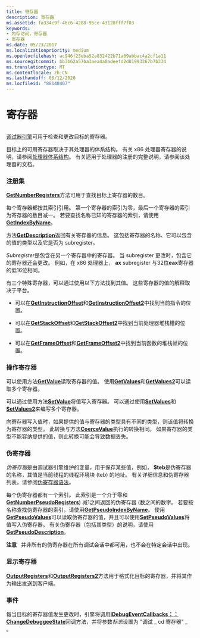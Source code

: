 ```yaml
---
title: 寄存器
description: 寄存器
ms.assetid: fa334c9f-46c6-4288-95ce-43128fff7f03
keywords:
- 内存访问，寄存器
- 寄存器
ms.date: 05/23/2017
ms.localizationpriority: medium
ms.openlocfilehash: ac946f23eba52a832422b71a69abbac4a2cf1a11
ms.sourcegitcommit: bb3b62a57ba3aea4a0adeefd2d81993367b7b334
ms.translationtype: MT
ms.contentlocale: zh-CN
ms.lasthandoff: 08/12/2020
ms.locfileid: "88148407"
---
```

# <a name="registers"></a>寄存器


## <span id="ddk_registers_dbx"></span><span id="DDK_REGISTERS_DBX"></span>


[调试器引擎](introduction.md#debugger-engine)可用于检查和更改目标的寄存器。

目标上的可用寄存器取决于其处理器的体系结构。 有关 x86 处理器寄存器的说明，请参阅[处理器体系结构](processor-architecture.md)。 有关适用于处理器的注册的完整说明，请参阅该处理器的文档。

### <a name="span-idthe_register_setspanspan-idthe_register_setspanthe-register-set"></a><span id="the_register_set"></span><span id="THE_REGISTER_SET"></span>注册集

[**GetNumberRegisters**](https://docs.microsoft.com/windows-hardware/drivers/ddi/dbgeng/nf-dbgeng-idebugregisters2-getnumberregisters)方法可用于查找目标上寄存器的数目。

每个寄存器都按其索引引用。 第一个寄存器的索引为零，最后一个寄存器的索引为寄存器的数目减一。 若要查找名称已知的寄存器的索引，请使用[**GetIndexByName**](https://docs.microsoft.com/windows-hardware/drivers/ddi/dbgeng/nf-dbgeng-idebugregisters2-getindexbyname)。

方法[**GetDescription**](https://docs.microsoft.com/windows-hardware/drivers/ddi/dbgeng/nf-dbgeng-idebugregisters2-getdescription)返回有关寄存器的信息。 这包括寄存器的名称、它可以包含的值的类型以及它是否为 subregister。

*Subregister*是包含在另一个寄存器中的寄存器。 当 subregister 更改时，包含它的寄存器还会更改。 例如，在 x86 处理器上， **ax** subregister 与32位**eax**寄存器的低16位相同。

有三个特殊寄存器，可以通过使用以下方法找到其值。 这些寄存器的值的解释取决于平台。

-   可以在[**GetInstructionOffset**](https://docs.microsoft.com/windows-hardware/drivers/ddi/dbgeng/nf-dbgeng-idebugregisters2-getinstructionoffset)和[**GetInstructionOffset2**](https://docs.microsoft.com/windows-hardware/drivers/ddi/dbgeng/nf-dbgeng-idebugregisters2-getinstructionoffset2)中找到当前指令的位置。

-   可以在[**GetStackOffset**](https://docs.microsoft.com/windows-hardware/drivers/ddi/dbgeng/nf-dbgeng-idebugregisters2-getstackoffset)和[**GetStackOffset2**](https://docs.microsoft.com/windows-hardware/drivers/ddi/dbgeng/nf-dbgeng-idebugregisters2-getstackoffset2)中找到当前处理器堆栈槽的位置。

-   可以在[**GetFrameOffset**](https://docs.microsoft.com/windows-hardware/drivers/ddi/dbgeng/nf-dbgeng-idebugregisters2-getframeoffset)和[**GetFrameOffset2**](https://docs.microsoft.com/windows-hardware/drivers/ddi/dbgeng/nf-dbgeng-idebugregisters2-getframeoffset2)中找到当前函数的堆栈帧的位置。

### <a name="span-idmanipulating_registersspanspan-idmanipulating_registersspanmanipulating-registers"></a><span id="manipulating_registers"></span><span id="MANIPULATING_REGISTERS"></span>操作寄存器

可以使用方法[**GetValue**](https://docs.microsoft.com/windows-hardware/drivers/ddi/dbgeng/nf-dbgeng-idebugregisters2-getvalue)读取寄存器的值。 使用[**GetValues**](https://docs.microsoft.com/windows-hardware/drivers/ddi/dbgeng/nf-dbgeng-idebugregisters2-getvalues)和[**GetValues2**](https://docs.microsoft.com/windows-hardware/drivers/ddi/dbgeng/nf-dbgeng-idebugregisters2-getvalues2)可以读取多个寄存器。

可以通过使用方法[**SetValue**](https://docs.microsoft.com/windows-hardware/drivers/ddi/dbgeng/nf-dbgeng-idebugregisters2-setvalue)将值写入寄存器。 可以通过使用[**SetValues**](https://docs.microsoft.com/windows-hardware/drivers/ddi/dbgeng/nf-dbgeng-idebugregisters2-setvalues)和[**SetValues2**](https://docs.microsoft.com/windows-hardware/drivers/ddi/dbgeng/nf-dbgeng-idebugregisters2-setvalues2)来编写多个寄存器。

向寄存器写入值时，如果提供的值与寄存器的类型具有不同的类型，则该值将转换为寄存器的类型。 此转换与方法[**CoerceValue**](https://docs.microsoft.com/windows-hardware/drivers/ddi/dbgeng/nf-dbgeng-idebugcontrol3-coercevalue)执行的转换相同。 如果寄存器的类型不能容纳提供的值，则此转换可能会导致数据丢失。

### <a name="span-idpseudo_registersspanspan-idpseudo_registersspan-pseudo-registers"></a><span id="pseudo_registers"></span><span id="PSEUDO_REGISTERS"></span>伪寄存器

*伪寄存器*是由调试器引擎维护的变量，用于保存某些值，例如， **$teb**是伪寄存器的名称，其值是当前线程的线程环境块 (teb) 的地址。 有关详细信息和伪寄存器列表，请参阅[伪寄存器语法](pseudo-register-syntax.md)。

每个伪寄存器都有一个索引。 此索引是一个介于零和[**GetNumberPseudoRegisters**](https://docs.microsoft.com/windows-hardware/drivers/ddi/dbgeng/nf-dbgeng-idebugregisters2-getnumberpseudoregisters)) 减1之间返回的伪寄存器 (数之间的数字。 若要按名称查找伪寄存器的索引，请使用[**GetPseudoIndexByName**](https://docs.microsoft.com/windows-hardware/drivers/ddi/dbgeng/nf-dbgeng-idebugregisters2-getpseudoindexbyname)。 使用[**GetPseudoValues**](https://docs.microsoft.com/windows-hardware/drivers/ddi/dbgeng/nf-dbgeng-idebugregisters2-getpseudovalues)可以读取伪寄存器的值，并且可以使用[**SetPseudoValues**](https://docs.microsoft.com/windows-hardware/drivers/ddi/dbgeng/nf-dbgeng-idebugregisters2-setpseudovalues)将值写入伪寄存器。 有关伪寄存器（包括其类型）的说明，请使用[**GetPseudoDescription**](https://docs.microsoft.com/windows-hardware/drivers/ddi/dbgeng/nf-dbgeng-idebugregisters2-getpseudodescription)。

**注意**   并非所有的伪寄存器在所有调试会话中都可用，也不会在特定会话中出现。

 

### <a name="span-iddisplaying_registersspanspan-iddisplaying_registersspandisplaying-registers"></a><span id="displaying_registers"></span><span id="DISPLAYING_REGISTERS"></span>显示寄存器

[**OutputRegisters**](https://docs.microsoft.com/windows-hardware/drivers/ddi/dbgeng/nf-dbgeng-idebugregisters2-outputregisters)和[**OutputRegisters2**](https://docs.microsoft.com/windows-hardware/drivers/ddi/dbgeng/nf-dbgeng-idebugregisters2-outputregisters2)方法用于格式化目标的寄存器，并将其作为输出发送到客户端。

### <a name="span-ideventsspanspan-ideventsspanevents"></a><span id="events"></span><span id="EVENTS"></span>事件

每当目标的寄存器值发生更改时，引擎将调用[**IDebugEventCallbacks：： ChangeDebuggeeState**](https://docs.microsoft.com/windows-hardware/drivers/ddi/dbgeng/nf-dbgeng-idebugeventcallbacks-changedebuggeestate)回调方法，并将参数*标志*设置为 "调试 \_ cd 寄存器" \_ 。

 

 





